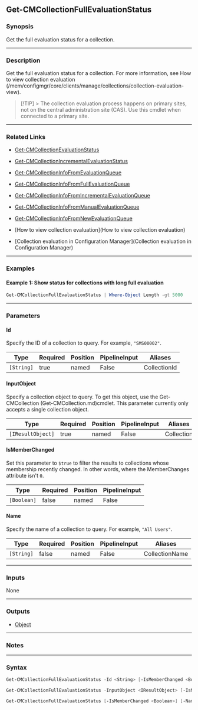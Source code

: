 Get-CMCollectionFullEvaluationStatus
------------------------------------




### Synopsis
Get the full evaluation status for a collection.



---


### Description

Get the full evaluation status for a collection. For more information, see How to view collection evaluation (/mem/configmgr/core/clients/manage/collections/collection-evaluation-view).



> [!TIP] > The collection evaluation process happens on primary sites, not on the central administration site (CAS). Use this cmdlet when connected to a primary site.



---


### Related Links
* [Get-CMCollectionEvaluationStatus](Get-CMCollectionEvaluationStatus)



* [Get-CMCollectionIncrementalEvaluationStatus](Get-CMCollectionIncrementalEvaluationStatus)



* [Get-CMCollectionInfoFromEvaluationQueue](Get-CMCollectionInfoFromEvaluationQueue)



* [Get-CMCollectionInfoFromFullEvaluationQueue](Get-CMCollectionInfoFromFullEvaluationQueue)



* [Get-CMCollectionInfoFromIncrementalEvaluationQueue](Get-CMCollectionInfoFromIncrementalEvaluationQueue)



* [Get-CMCollectionInfoFromManualEvaluationQueue](Get-CMCollectionInfoFromManualEvaluationQueue)



* [Get-CMCollectionInfoFromNewEvaluationQueue](Get-CMCollectionInfoFromNewEvaluationQueue)



* [How to view collection evaluation](How to view collection evaluation)



* [Collection evaluation in Configuration Manager](Collection evaluation in Configuration Manager)





---


### Examples
#### Example 1: Show status for collections with long full evaluation
```PowerShell
Get-CMCollectionFullEvaluationStatus | Where-Object Length -gt 5000
```



---


### Parameters
#### **Id**

Specify the ID of a collection to query. For example, `"SMS00002"`.






|Type      |Required|Position|PipelineInput|Aliases     |
|----------|--------|--------|-------------|------------|
|`[String]`|true    |named   |False        |CollectionId|



#### **InputObject**

Specify a collection object to query. To get this object, use the Get-CMCollection (Get-CMCollection.md)cmdlet. This parameter currently only accepts a single collection object.






|Type             |Required|Position|PipelineInput|Aliases   |
|-----------------|--------|--------|-------------|----------|
|`[IResultObject]`|true    |named   |False        |Collection|



#### **IsMemberChanged**

Set this parameter to `$true` to filter the results to collections whose membership recently changed. In other words, where the MemberChanges attribute isn't `0`.






|Type       |Required|Position|PipelineInput|
|-----------|--------|--------|-------------|
|`[Boolean]`|false   |named   |False        |



#### **Name**

Specify the name of a collection to query. For example, `"All Users"`.






|Type      |Required|Position|PipelineInput|Aliases       |
|----------|--------|--------|-------------|--------------|
|`[String]`|false   |named   |False        |CollectionName|





---


### Inputs
None





---


### Outputs
* [Object](https://learn.microsoft.com/en-us/dotnet/api/System.Object)






---


### Notes




---


### Syntax
```PowerShell
Get-CMCollectionFullEvaluationStatus -Id <String> [-IsMemberChanged <Boolean>] [<CommonParameters>]
```
```PowerShell
Get-CMCollectionFullEvaluationStatus -InputObject <IResultObject> [-IsMemberChanged <Boolean>] [<CommonParameters>]
```
```PowerShell
Get-CMCollectionFullEvaluationStatus [-IsMemberChanged <Boolean>] [-Name <String>] [<CommonParameters>]
```
